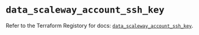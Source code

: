 # `data_scaleway_account_ssh_key`

Refer to the Terraform Registory for docs: [`data_scaleway_account_ssh_key`](https://www.terraform.io/docs/providers/scaleway/d/account_ssh_key).
